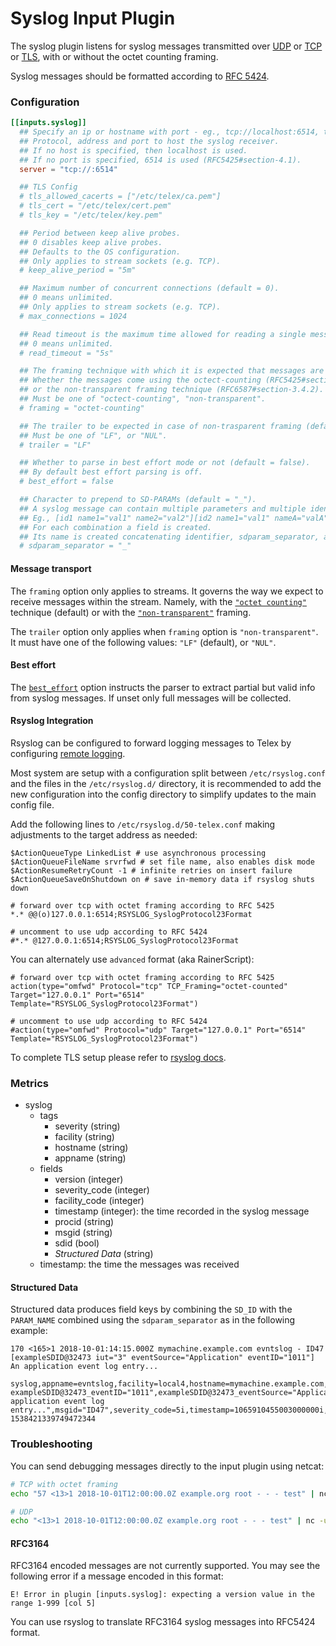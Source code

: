 # Syslog Input Plugin

The syslog plugin listens for syslog messages transmitted over
[UDP](https://tools.ietf.org/html/rfc5426) or
[TCP](https://tools.ietf.org/html/rfc6587) or
[TLS](https://tools.ietf.org/html/rfc5425), with or without the octet counting framing.

Syslog messages should be formatted according to
[RFC 5424](https://tools.ietf.org/html/rfc5424).

### Configuration

```toml
[[inputs.syslog]]
  ## Specify an ip or hostname with port - eg., tcp://localhost:6514, tcp://10.0.0.1:6514
  ## Protocol, address and port to host the syslog receiver.
  ## If no host is specified, then localhost is used.
  ## If no port is specified, 6514 is used (RFC5425#section-4.1).
  server = "tcp://:6514"

  ## TLS Config
  # tls_allowed_cacerts = ["/etc/telex/ca.pem"]
  # tls_cert = "/etc/telex/cert.pem"
  # tls_key = "/etc/telex/key.pem"

  ## Period between keep alive probes.
  ## 0 disables keep alive probes.
  ## Defaults to the OS configuration.
  ## Only applies to stream sockets (e.g. TCP).
  # keep_alive_period = "5m"

  ## Maximum number of concurrent connections (default = 0).
  ## 0 means unlimited.
  ## Only applies to stream sockets (e.g. TCP).
  # max_connections = 1024

  ## Read timeout is the maximum time allowed for reading a single message (default = 5s).
  ## 0 means unlimited.
  # read_timeout = "5s"

  ## The framing technique with which it is expected that messages are transported (default = "octet-counting").
  ## Whether the messages come using the octect-counting (RFC5425#section-4.3.1, RFC6587#section-3.4.1),
  ## or the non-transparent framing technique (RFC6587#section-3.4.2).
  ## Must be one of "octect-counting", "non-transparent".
  # framing = "octet-counting"

  ## The trailer to be expected in case of non-trasparent framing (default = "LF").
  ## Must be one of "LF", or "NUL".
  # trailer = "LF"

  ## Whether to parse in best effort mode or not (default = false).
  ## By default best effort parsing is off.
  # best_effort = false

  ## Character to prepend to SD-PARAMs (default = "_").
  ## A syslog message can contain multiple parameters and multiple identifiers within structured data section.
  ## Eg., [id1 name1="val1" name2="val2"][id2 name1="val1" nameA="valA"]
  ## For each combination a field is created.
  ## Its name is created concatenating identifier, sdparam_separator, and parameter name.
  # sdparam_separator = "_"
```

#### Message transport

The `framing` option only applies to streams. It governs the way we expect to receive messages within the stream.
Namely, with the [`"octet counting"`](https://tools.ietf.org/html/rfc5425#section-4.3) technique (default) or with the [`"non-transparent"`](https://tools.ietf.org/html/rfc6587#section-3.4.2) framing.

The `trailer` option only applies when `framing` option is `"non-transparent"`. It must have one of the following values: `"LF"` (default), or `"NUL"`.

#### Best effort

The [`best_effort`](https://github.com/influxdata/go-syslog#best-effort-mode)
option instructs the parser to extract partial but valid info from syslog
messages. If unset only full messages will be collected.

#### Rsyslog Integration

Rsyslog can be configured to forward logging messages to Telex by configuring
[remote logging](https://www.rsyslog.com/doc/v8-stable/configuration/actions.html#remote-machine).

Most system are setup with a configuration split between `/etc/rsyslog.conf`
and the files in the `/etc/rsyslog.d/` directory, it is recommended to add the
new configuration into the config directory to simplify updates to the main
config file.

Add the following lines to `/etc/rsyslog.d/50-telex.conf` making
adjustments to the target address as needed:
```
$ActionQueueType LinkedList # use asynchronous processing
$ActionQueueFileName srvrfwd # set file name, also enables disk mode
$ActionResumeRetryCount -1 # infinite retries on insert failure
$ActionQueueSaveOnShutdown on # save in-memory data if rsyslog shuts down

# forward over tcp with octet framing according to RFC 5425
*.* @@(o)127.0.0.1:6514;RSYSLOG_SyslogProtocol23Format

# uncomment to use udp according to RFC 5424
#*.* @127.0.0.1:6514;RSYSLOG_SyslogProtocol23Format
```

You can alternately use `advanced` format (aka RainerScript):
```
# forward over tcp with octet framing according to RFC 5425
action(type="omfwd" Protocol="tcp" TCP_Framing="octet-counted" Target="127.0.0.1" Port="6514" Template="RSYSLOG_SyslogProtocol23Format")

# uncomment to use udp according to RFC 5424
#action(type="omfwd" Protocol="udp" Target="127.0.0.1" Port="6514" Template="RSYSLOG_SyslogProtocol23Format")
```

To complete TLS setup please refer to [rsyslog docs](https://www.rsyslog.com/doc/v8-stable/tutorials/tls.html).

### Metrics

- syslog
  - tags
    - severity (string)
    - facility (string)
    - hostname (string)
    - appname (string)
  - fields
    - version (integer)
    - severity_code (integer)
    - facility_code (integer)
    - timestamp (integer): the time recorded in the syslog message
    - procid (string)
    - msgid (string)
    - sdid (bool)
    - *Structured Data* (string)
  - timestamp: the time the messages was received

#### Structured Data

Structured data produces field keys by combining the `SD_ID` with the `PARAM_NAME` combined using the `sdparam_separator` as in the following example:
```
170 <165>1 2018-10-01:14:15.000Z mymachine.example.com evntslog - ID47 [exampleSDID@32473 iut="3" eventSource="Application" eventID="1011"] An application event log entry...
```
```
syslog,appname=evntslog,facility=local4,hostname=mymachine.example.com,severity=notice exampleSDID@32473_eventID="1011",exampleSDID@32473_eventSource="Application",exampleSDID@32473_iut="3",facility_code=20i,message="An application event log entry...",msgid="ID47",severity_code=5i,timestamp=1065910455003000000i,version=1i 1538421339749472344
```

### Troubleshooting

You can send debugging messages directly to the input plugin using netcat:

```sh
# TCP with octet framing
echo "57 <13>1 2018-10-01T12:00:00.0Z example.org root - - - test" | nc 127.0.0.1 6514

# UDP
echo "<13>1 2018-10-01T12:00:00.0Z example.org root - - - test" | nc -u 127.0.0.1 6514
```

#### RFC3164

RFC3164 encoded messages are not currently supported.  You may see the following error if a message encoded in this format:
```
E! Error in plugin [inputs.syslog]: expecting a version value in the range 1-999 [col 5]
```

You can use rsyslog to translate RFC3164 syslog messages into RFC5424 format.
